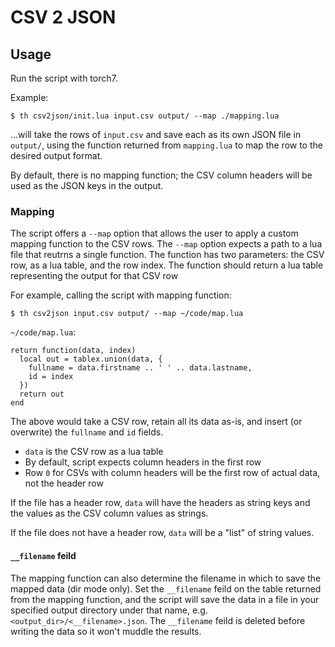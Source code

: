 CSV 2 JSON
==========

Usage
-----

Run the script with torch7.

Example:

    $ th csv2json/init.lua input.csv output/ --map ./mapping.lua

...will take the rows of `input.csv` and save each as its own JSON file in `output/`,
using the function returned from `mapping.lua` to map the row to the desired
output format.

By default, there is no mapping function; the CSV column headers will be used
as the JSON keys in the output.

### Mapping

The script offers a `--map` option that allows the user to apply a custom mapping
function to the CSV rows. The `--map` option expects a path to a lua file that reutrns
a single function. The function has two parameters: the CSV row, as a lua table, and
the row index. The function should return a lua table representing the output for that CSV row

For example, calling the script with mapping function:

    $ th csv2json input.csv output/ --map ~/code/map.lua

`~/code/map.lua`:

    return function(data, index)
      local out = tablex.union(data, {
        fullname = data.firstname .. ' ' .. data.lastname,
        id = index
      })
      return out
    end

The above would take a CSV row, retain all its data as-is, and insert (or overwrite)
the `fullname` and `id` fields.

- `data` is the CSV row as a lua table
- By default, script expects column headers in the first row
- Row `0` for CSVs with column headers will be the first row of actual data, not the header row

If the file has a header row, `data` will have the headers as string keys and the
values as the CSV column values as strings.

If the file does not have a header row, `data` will be a "list" of string values.

#### `__filename` feild

The mapping function can also determine the filename in which  to save the mapped data
(dir mode only). Set the `__filename` feild on the table returned from the mapping
function, and the script will save the data in a file in your specified output directory
under that name, e.g. `<output_dir>/<__filename>.json`.
The `__filename` feild is deleted before writing the data so it won't muddle
the results.
